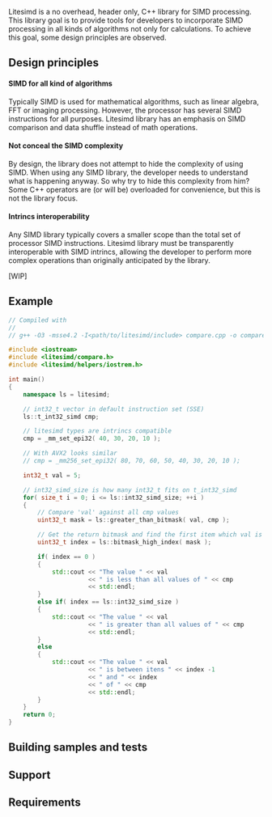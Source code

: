 Litesimd is a no overhead, header only, C++ library for SIMD processing. This library goal is to provide tools for developers to incorporate SIMD processing in all kinds of algorithms not only for calculations. To achieve this goal, some design principles are observed.

## Design principles

#### SIMD for all kind of algorithms

Typically SIMD is used for mathematical algorithms, such as linear algebra, FFT or imaging processing. However, the processor has several SIMD instructions for all purposes. Litesimd library has an emphasis on SIMD comparison and data shuffle instead of math operations.

#### Not conceal the SIMD complexity

By design, the library does not attempt to hide the complexity of using SIMD. When using any SIMD library, the developer needs to understand what is happening anyway. So why try to hide this complexity from him? Some C++ operators are (or will be) overloaded for convenience, but this is not the library focus.

#### Intrincs interoperability

Any SIMD library typically covers a smaller scope than the total set of processor SIMD instructions. Litesimd library must be transparently interoperable with SIMD intrincs, allowing the developer to perform more complex operations than originally anticipated by the library.

[WIP]

## Example

```cpp
// Compiled with
//
// g++ -O3 -msse4.2 -I<path/to/litesimd/include> compare.cpp -o compare_sse

#include <iostream>
#include <litesimd/compare.h>
#include <litesimd/helpers/iostrem.h>

int main()
{
    namespace ls = litesimd;

    // int32_t vector in default instruction set (SSE)
    ls::t_int32_simd cmp;

    // litesimd types are intrincs compatible
    cmp = _mm_set_epi32( 40, 30, 20, 10 );

    // With AVX2 looks similar
    // cmp = _mm256_set_epi32( 80, 70, 60, 50, 40, 30, 20, 10 );

    int32_t val = 5;

    // int32_simd_size is how many int32_t fits on t_int32_simd
    for( size_t i = 0; i <= ls::int32_simd_size; ++i )
    {
        // Compare 'val' against all cmp values
        uint32_t mask = ls::greater_than_bitmask( val, cmp );

        // Get the return bitmask and find the first item which val is greater
        uint32_t index = ls::bitmask_high_index( mask );

        if( index == 0 )
        {
            std::cout << "The value " << val
                      << " is less than all values of " << cmp
                      << std::endl;
        }
        else if( index == ls::int32_simd_size )
        {
            std::cout << "The value " << val
                      << " is greater than all values of " << cmp
                      << std::endl;
        }
        else
        {
            std::cout << "The value " << val
                      << " is between itens " << index -1
                      << " and " << index
                      << " of " << cmp
                      << std::endl;
        }
    }
    return 0;
}
```


## Building samples and tests

## Support

## Requirements


